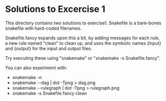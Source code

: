 # Solutions to Excercise 1

This directory contains two solutions to exercise1. Snakefile is a
bare-bones snakefile with hard-coded filenames.

Snakefile.fancy expands upon this a bit, by adding messages for each
rule, a new rule named "clean" to clean up, and uses the symbolic
names {input} and {output} for the input and output files.

Try executing these using "snakemake" or "snakemake -s Snakefile.fancy".

You can also experiment with:
* snakemake -n 
* snakemake --dag | dot -Tpng > dag.png
* snakemake --rulegraph | dot -Tpng > rulegraph.png
* snakemake -s Snakefile.fancy clean
